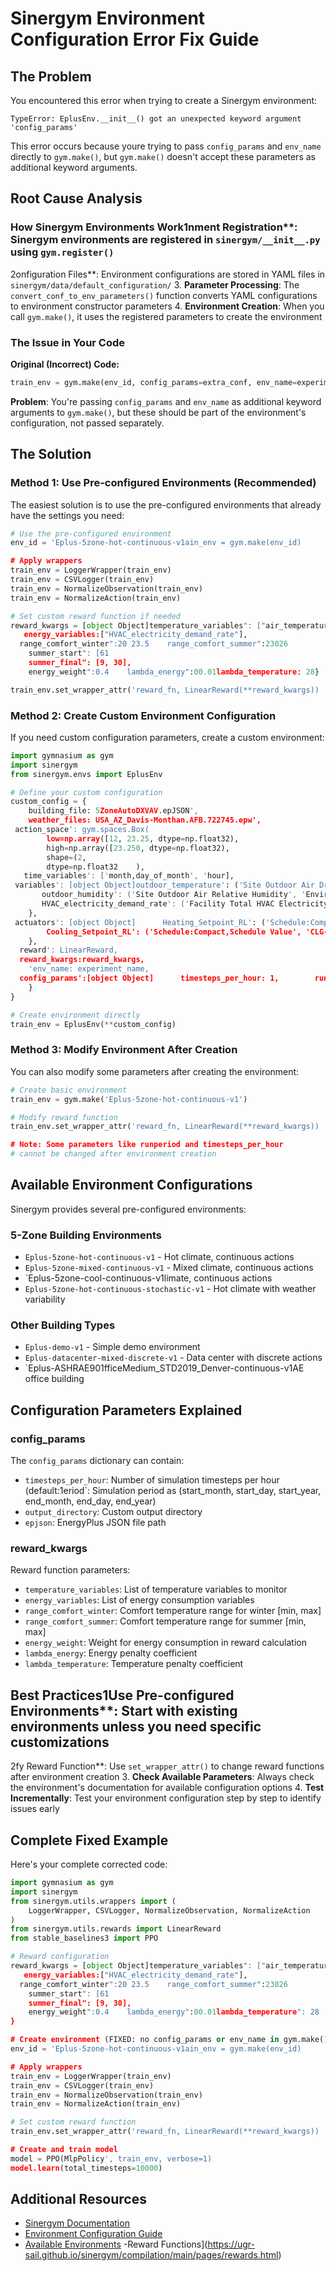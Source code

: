 # Sinergym Environment Configuration Error Fix Guide

## The Problem

You encountered this error when trying to create a Sinergym environment:

```
TypeError: EplusEnv.__init__() got an unexpected keyword argument 'config_params'
```

This error occurs because youre trying to pass `config_params` and `env_name` directly to `gym.make()`, but `gym.make()` doesn't accept these parameters as additional keyword arguments.

## Root Cause Analysis

### How Sinergym Environments Work1nment Registration**: Sinergym environments are registered in `sinergym/__init__.py` using `gym.register()`
2onfiguration Files**: Environment configurations are stored in YAML files in `sinergym/data/default_configuration/`
3. **Parameter Processing**: The `convert_conf_to_env_parameters()` function converts YAML configurations to environment constructor parameters
4. **Environment Creation**: When you call `gym.make()`, it uses the registered parameters to create the environment

### The Issue in Your Code

**Original (Incorrect) Code:**
```python
train_env = gym.make(env_id, config_params=extra_conf, env_name=experiment_name)
```

**Problem**: You're passing `config_params` and `env_name` as additional keyword arguments to `gym.make()`, but these should be part of the environment's configuration, not passed separately.

## The Solution

### Method 1: Use Pre-configured Environments (Recommended)

The easiest solution is to use the pre-configured environments that already have the settings you need:

```python
# Use the pre-configured environment
env_id = 'Eplus-5zone-hot-continuous-v1ain_env = gym.make(env_id)

# Apply wrappers
train_env = LoggerWrapper(train_env)
train_env = CSVLogger(train_env)
train_env = NormalizeObservation(train_env)
train_env = NormalizeAction(train_env)

# Set custom reward function if needed
reward_kwargs = [object Object]temperature_variables": ["air_temperature"],
   energy_variables:["HVAC_electricity_demand_rate"],
  range_comfort_winter":20 23.5    range_comfort_summer":23026
    summer_start": [61
    summer_final": [9, 30],
    energy_weight":0.4    lambda_energy":00.01lambda_temperature: 28}

train_env.set_wrapper_attr('reward_fn, LinearReward(**reward_kwargs))
```

### Method 2: Create Custom Environment Configuration

If you need custom configuration parameters, create a custom environment:

```python
import gymnasium as gym
import sinergym
from sinergym.envs import EplusEnv

# Define your custom configuration
custom_config = {
    building_file: 5ZoneAutoDXVAV.epJSON',
    weather_files: USA_AZ_Davis-Monthan.AFB.722745.epw',
 action_space': gym.spaces.Box(
        low=np.array([12, 23.25, dtype=np.float32),
        high=np.array([23.250, dtype=np.float32),
        shape=(2,
        dtype=np.float32    ),
   time_variables': ['month,day_of_month', 'hour],
 variables': [object Object]outdoor_temperature': ('Site Outdoor Air DryBulb Temperature', 'Environment'),
       outdoor_humidity': ('Site Outdoor Air Relative Humidity', 'Environment),  air_temperature': ('Zone Air Temperature', 'SPACE51),
       HVAC_electricity_demand_rate': ('Facility Total HVAC Electricity Demand Rate,Whole Building)
    },
 actuators': [object Object]      Heating_Setpoint_RL': ('Schedule:Compact,Schedule Value',HTG-SETP-SCH'),
        Cooling_Setpoint_RL': ('Schedule:Compact,Schedule Value', 'CLG-SETP-SCH')
    },
  reward': LinearReward,
  reward_kwargs:reward_kwargs,
    'env_name: experiment_name,
  config_params':[object Object]      timesteps_per_hour: 1,        runperiod: (1,1 199131, 12, 1991)
    }
}

# Create environment directly
train_env = EplusEnv(**custom_config)
```

### Method 3: Modify Environment After Creation

You can also modify some parameters after creating the environment:

```python
# Create basic environment
train_env = gym.make('Eplus-5zone-hot-continuous-v1')

# Modify reward function
train_env.set_wrapper_attr('reward_fn, LinearReward(**reward_kwargs))

# Note: Some parameters like runperiod and timesteps_per_hour 
# cannot be changed after environment creation
```

## Available Environment Configurations

Sinergym provides several pre-configured environments:

### 5-Zone Building Environments
- `Eplus-5zone-hot-continuous-v1` - Hot climate, continuous actions
- `Eplus-5zone-mixed-continuous-v1` - Mixed climate, continuous actions  
- `Eplus-5zone-cool-continuous-v1limate, continuous actions
- `Eplus-5zone-hot-continuous-stochastic-v1` - Hot climate with weather variability

### Other Building Types
- `Eplus-demo-v1` - Simple demo environment
- `Eplus-datacenter-mixed-discrete-v1` - Data center with discrete actions
- `Eplus-ASHRAE901fficeMedium_STD2019_Denver-continuous-v1AE office building

## Configuration Parameters Explained

### config_params
The `config_params` dictionary can contain:
- `timesteps_per_hour`: Number of simulation timesteps per hour (default:1eriod`: Simulation period as (start_month, start_day, start_year, end_month, end_day, end_year)
- `output_directory`: Custom output directory
- `epjson`: EnergyPlus JSON file path

### reward_kwargs
Reward function parameters:
- `temperature_variables`: List of temperature variables to monitor
- `energy_variables`: List of energy consumption variables
- `range_comfort_winter`: Comfort temperature range for winter [min, max]
- `range_comfort_summer`: Comfort temperature range for summer [min, max]
- `energy_weight`: Weight for energy consumption in reward calculation
- `lambda_energy`: Energy penalty coefficient
- `lambda_temperature`: Temperature penalty coefficient

## Best Practices1Use Pre-configured Environments**: Start with existing environments unless you need specific customizations
2fy Reward Function**: Use `set_wrapper_attr()` to change reward functions after environment creation
3. **Check Available Parameters**: Always check the environment's documentation for available configuration options
4. **Test Incrementally**: Test your environment configuration step by step to identify issues early

## Complete Fixed Example

Here's your complete corrected code:

```python
import gymnasium as gym
import sinergym
from sinergym.utils.wrappers import (
    LoggerWrapper, CSVLogger, NormalizeObservation, NormalizeAction
)
from sinergym.utils.rewards import LinearReward
from stable_baselines3 import PPO

# Reward configuration
reward_kwargs = [object Object]temperature_variables": ["air_temperature"],
   energy_variables:["HVAC_electricity_demand_rate"],
  range_comfort_winter":20 23.5    range_comfort_summer":23026
    summer_start": [61
    summer_final": [9, 30],
    energy_weight":0.4    lambda_energy":00.01lambda_temperature": 28
}

# Create environment (FIXED: no config_params or env_name in gym.make())
env_id = 'Eplus-5zone-hot-continuous-v1ain_env = gym.make(env_id)

# Apply wrappers
train_env = LoggerWrapper(train_env)
train_env = CSVLogger(train_env)
train_env = NormalizeObservation(train_env)
train_env = NormalizeAction(train_env)

# Set custom reward function
train_env.set_wrapper_attr('reward_fn, LinearReward(**reward_kwargs))

# Create and train model
model = PPO(MlpPolicy', train_env, verbose=1)
model.learn(total_timesteps=10000)
```

## Additional Resources

- [Sinergym Documentation](https://ugr-sail.github.io/sinergym/)
- [Environment Configuration Guide](https://ugr-sail.github.io/sinergym/compilation/main/pages/environments_registration.html)
- [Available Environments](https://ugr-sail.github.io/sinergym/compilation/main/pages/environments.html)
-Reward Functions](https://ugr-sail.github.io/sinergym/compilation/main/pages/rewards.html)